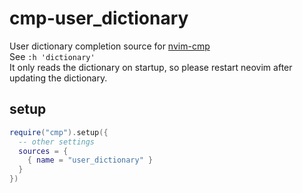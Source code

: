 # cmp-user_dictionary

User dictionary completion source for [nvim-cmp](https://github.com/hrsh7th/nvim-cmp)  
See `:h 'dictionary'`  
It only reads the dictionary on startup, so please restart neovim after updating the dictionary.

## setup

```lua
require("cmp").setup({
  -- other settings
  sources = {
    { name = "user_dictionary" }
  }
})
```
